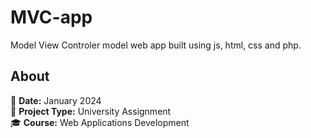 # MVC-app
Model View Controler model web app built using js, html, css and php.

## About  
📅 **Date:** January 2024  
📌 **Project Type:** University Assignment  
🎓 **Course:** Web Applications Development
